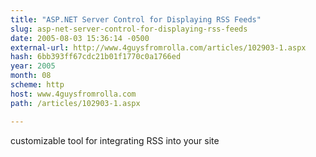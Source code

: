 ```yaml
---
title: "ASP.NET Server Control for Displaying RSS Feeds"
slug: asp-net-server-control-for-displaying-rss-feeds
date: 2005-08-03 15:36:14 -0500
external-url: http://www.4guysfromrolla.com/articles/102903-1.aspx
hash: 6bb393ff67cdc21b01f1770c0a1766ed
year: 2005
month: 08
scheme: http
host: www.4guysfromrolla.com
path: /articles/102903-1.aspx

---
```


customizable tool for integrating RSS into your site
